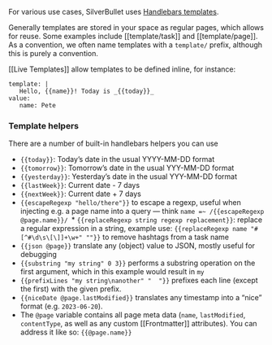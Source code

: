 For various use cases, SilverBullet uses [Handlebars templates](https://handlebarsjs.com/).

Generally templates are stored in your space as regular pages, which allows for reuse. Some examples include [[template/task]] and [[template/page]].
As a convention, we often name templates with a `template/` prefix, although this is purely a convention.

[[Live Templates]] allow templates to be defined inline, for instance:
```template
template: |
   Hello, {{name}}! Today is _{{today}}_
value:
   name: Pete
```
### Template helpers
There are a number of built-in handlebars helpers you can use

- `{{today}}`: Today’s date in the usual YYYY-MM-DD format
- `{{tomorrow}}`: Tomorrow’s date in the usual YYY-MM-DD format
- `{{yesterday}}`: Yesterday’s date in the usual YYY-MM-DD format
- `{{lastWeek}}`: Current date - 7 days
- `{{nextWeek}}`: Current date + 7 days
- `{{escapeRegexp "hello/there"}}` to escape a regexp, useful when injecting e.g. a page name into a query — think `name =~ /{{escapeRegexp @page.name}}/
`* `{{replaceRegexp string regexp replacement}}`: replace a regular expression in a string, example use: `{{replaceRegexp name "#[^#\d\s\[\]]+\w+" ""}}` to remove hashtags from a task name
- `{{json @page}}` translate any (object) value to JSON, mostly useful for debugging
- `{{substring "my string" 0 3}}` performs a substring operation on the first argument, which in this example would result in `my `
- `{{prefixLines "my string\nanother" "  "}}` prefixes each line (except the first) with the given prefix.
- `{{niceDate @page.lastModified}}` translates any timestamp into a “nice” format (e.g. `2023-06-20`).
- The `@page` variable contains all page meta data (`name`, `lastModified`, `contentType`, as well as any custom [[Frontmatter]] attributes). You can address it like so: `{{@page.name}}`
